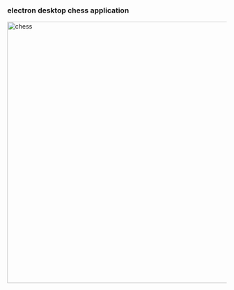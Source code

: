 ### electron desktop chess application
<img width="600" alt="chess" src="https://user-images.githubusercontent.com/48236363/106580382-32aa2800-6585-11eb-80a7-db21a0b3c44a.PNG">


